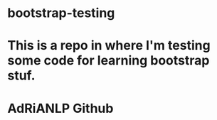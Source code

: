 # bootstrap-testing

# This is a repo in where I'm testing some code for learning bootstrap stuf.


# AdRiANLP Github
